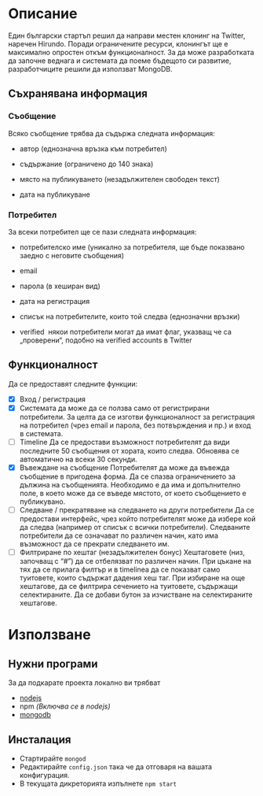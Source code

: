 # Описание

Един български стартъп решил да направи местен клонинг на Twitter, наречен
Hirundo. Поради ограничените ресурси, клонингът ще е максимално oпростен откъм
функционалност. За да може разработката да започне веднага и системата да поеме
бъдещото си развитие, разработчиците решили да използват MongoDB.

## Съхранявана информация

### Съобщение

Всяко съобщение трябва да съдържа следната информация:

* автор (еднозначна връзка към потребител)

* съдържание (ограничено до 140 знака)

* място на публикуването (незадължителен свободен текст)

* дата на публикуване

### Потребител

За всеки потребител ще се пази следната информация:

* потребителско име (уникално за потребителя, ще бъде показвано заедно с
неговите съобщения)

* e­mail

* парола (в хеширан вид)

* дата на регистрация

* списък на потребителите, които той следва (еднозначни връзки)

* verified ­ някои потребители могат да имат флаг, указващ че са „проверени“,
подобно на verified accounts в Twitter

## Функционалност

Да се предоставят следните функции:

* [x] Вход / регистрация
* [x] Системата да може да се ползва само от регистрирани потребители. За целта да се
изготви функционалност за регистрация на потребител (чрез e­mail и парола, без
потвърждения и пр.) и вход в системата.
* [ ] Timeline
Да се предостави възможност потребителят да види последните 50 съобщения от хората,
които следва. Обновява се автоматично на всеки 30 секунди.
* [x] Въвеждане на съобщение
Потребителят да може да въвежда съобщение в пригодена форма. Да се спазва
ограничението за дължина на съобщенията. Необходимо е да има и допълнително поле, в
което може да се въведе мястото, от което съобщението е публикувано.
* [ ] Следване / прекратяване на следването на други потребители
Да се предостави интерфейс, чрез който потребителят може да избере кой да следва
(например от списък с всички потребители). Следваните потребители да се означават по
различен начин, като има възможност да се прекрати следването им.
* [ ] Филтриране по хештаг (незадължителен бонус)
Хештаговете (низ, започващ с “#”) да се отбелязват по различен начин. При цъкане на тях
да се прилага филтър и в timeline­а да се показват само туитовете, които съдържат
дадения хеш таг. При избиране на още хештагове, да се филтрира сечението на
туитовете, съдържащи селектираните. Да се добави бутон за изчистване на
селектираните хештагове.

# Използване

## Нужни програми

За да подкарате проекта локално ви трябват
* [nodejs](https://nodejs.org/)
* npm _(Включва се в nodejs)_
* [mongodb](https://www.mongodb.org/)

## Инсталация

* Стартирайте `mongod`
* Редактирайте `config.json` така че да отговаря на вашата конфигурация.
* В текущата дикреторията изпълнете `npm start`
